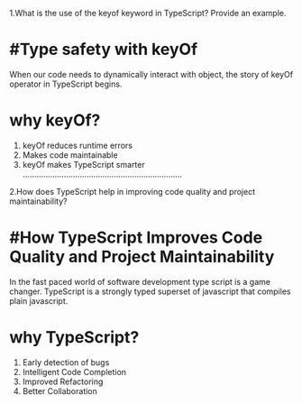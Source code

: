 1.What is the use of the keyof keyword in TypeScript? Provide an example.

# #Type safety with keyOf

When our code needs to dynamically interact with object, the story of keyOf operator in TypeScript begins.

# why keyOf?

1.  keyOf reduces runtime errors
2.  Makes code maintainable
3.  keyOf makes TypeScript smarter
    ......................................................................

2.How does TypeScript help in improving code quality and project maintainability?

# #How TypeScript Improves Code Quality and Project Maintainability

In the fast paced world of software development type script is a game changer. TypeScript is a strongly typed superset of javascript that compiles plain javascript.

# why TypeScript?

1.  Early detection of bugs
2.  Intelligent Code Completion
3.  Improved Refactoring
4.  Better Collaboration
